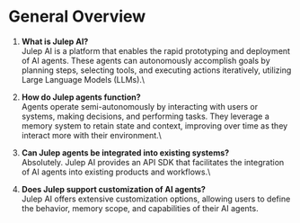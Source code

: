 # General Overview

1. **What is Julep AI?**\
   Julep AI is a platform that enables the rapid prototyping and deployment of AI agents. These agents can autonomously accomplish goals by planning steps, selecting tools, and executing actions iteratively, utilizing Large Language Models (LLMs).\

2. **How do Julep agents function?**\
   Agents operate semi-autonomously by interacting with users or systems, making decisions, and performing tasks. They leverage a memory system to retain state and context, improving over time as they interact more with their environment.\

3. **Can Julep agents be integrated into existing systems?**\
   Absolutely. Julep AI provides an API SDK that facilitates the integration of AI agents into existing products and workflows.\

4. **Does Julep support customization of AI agents?**\
   Julep AI offers extensive customization options, allowing users to define the behavior, memory scope, and capabilities of their AI agents.
